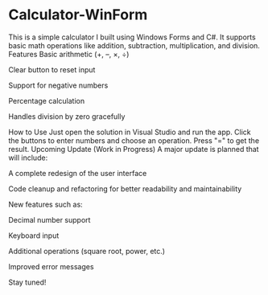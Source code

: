 # Calculator-WinForm
This is a simple calculator I built using Windows Forms and C#. It supports basic math operations like addition, subtraction, multiplication, and division.
Features
Basic arithmetic (+, –, ×, ÷)

Clear button to reset input

Support for negative numbers

Percentage calculation

Handles division by zero gracefully

How to Use
Just open the solution in Visual Studio and run the app. Click the buttons to enter numbers and choose an operation. Press "=" to get the result.
Upcoming Update (Work in Progress)
A major update is planned that will include:

A complete redesign of the user interface

Code cleanup and refactoring for better readability and maintainability

New features such as:

Decimal number support

Keyboard input

Additional operations (square root, power, etc.)

Improved error messages

Stay tuned!
